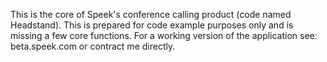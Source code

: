 This is the core of Speek's conference calling product (code named Headstand). This is prepared for code example purposes only and is missing a few core functions. For a working version of the application see: beta.speek.com or contract me directly. 